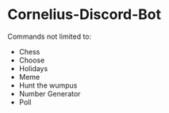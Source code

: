 # Cornelius-Discord-Bot
Commands not limited to:
- Chess
- Choose
- Holidays
- Meme
- Hunt the wumpus
- Number Generator
- Poll
